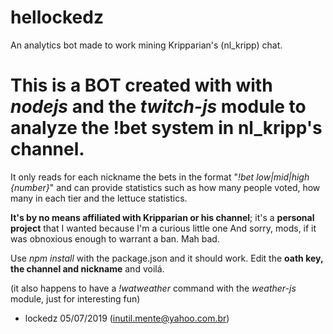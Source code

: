 # hellockedz
An analytics bot made to work mining Kripparian's (nl_kripp) chat.



# This is a BOT created with with _nodejs_ and the _twitch-js_ module to analyze the !bet system in nl_kripp's channel.

It only reads for each nickname the bets in the format "_!bet low|mid|high {number}_" and can provide statistics such as how many people voted, how many in each tier and the lettuce statistics.  
  
  
**It's by no means affiliated with Kripparian or his channel**; it's a **personal project** that I wanted because I'm a curious little one
And sorry, mods, if it was obnoxious enough to warrant a ban. Mah bad.
  
  
Use _npm install_ with the package.json and it should work. Edit the **oath key, the channel and nickname** and voilá.
  
  (it also happens to have a _!watweather_ command with the _weather-js_ module, just for interesting fun)
  
    
    
- lockedz 05/07/2019 (inutil.mente@yahoo.com.br)
